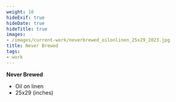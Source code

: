 ```yaml
---
weight: 10
hideExif: true
hideDate: true
hideTitle: true
images:
- /images/current-work/neverbrewed_oilonlinen_25x29_2023.jpg
title: Never Brewed
tags:
- work
---
```

**Never Brewed**
- Oil on linen
- 25x29 (inches)